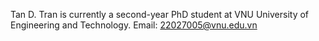Tan D. Tran is currently a second-year PhD student at VNU University of Engineering and Technology.
Email: 22027005@vnu.edu.vn